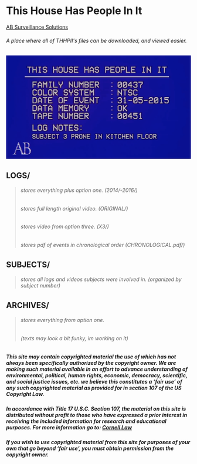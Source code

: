 # This House Has People In It

[AB Surveillance Solutions](http://absurveillancesolutions.com/)

###### A place where all of THHPII's files can be downloaded, and viewed easier.

![00451](./TITLE.png)

## LOGS/

> ###### stores everything plus option one. (2014/-2016/)
>
> ###### stores full length original video. (ORIGINAL/)
>
> ###### stores video from option three. (X3/)
>
> ###### stores pdf of events in chronological order (CHRONOLOGICAL.pdf/)

## SUBJECTS/

> ###### stores all logs and videos subjects were involved in. (organized by subject number)

## ARCHIVES/

> ###### stores everything from option one.
>
> ###### (texts may look a bit funky, im working on it)

##### This site may contain copyrighted material the use of which has not always been specifically authorized by the copyright owner. We are making such material available in an effort to advance understanding of environmental, political, human rights, economic, democracy, scientific, and social justice issues, etc. we believe this constitutes a ‘fair use’ of any such copyrighted material as provided for in section 107 of the US Copyright Law.

##### In accordance with Title 17 U.S.C. Section 107, the material on this site is distributed without profit to those who have expressed a prior interest in receiving the included information for research and educational purposes. For more information go to: [Cornell Law](http://www.law.cornell.edu/uscode/17/107.shtml)

##### If you wish to use copyrighted material from this site for purposes of your own that go beyond ‘fair use’, you must obtain permission from the copyright owner.
